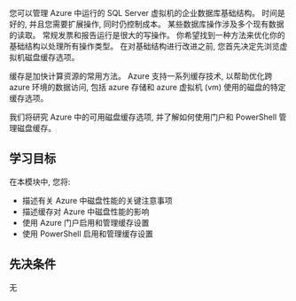 您可以管理 Azure 中运行的 SQL Server 虚拟机的企业数据库基础结构。 时间是好的, 并且您需要扩展操作, 同时仍控制成本。 某些数据库操作涉及多个现有数据的读取。 常规发票和报告运行是很大的写操作。 你希望找到一种方法来优化你的基础结构以处理所有操作类型。 在对基础结构进行改进之前, 您首先决定先浏览虚拟机磁盘缓存选项。

缓存是加快计算资源的常用方法。 Azure 支持一系列缓存技术, 以帮助优化跨 azure 环境的数据访问, 包括 azure 存储和 azure 虚拟机 (vm) 使用的磁盘的特定缓存选项。

我们将研究 Azure 中的可用磁盘缓存选项, 并了解如何使用门户和 PowerShell 管理磁盘缓存。

## <a name="learning-objectives"></a>学习目标

在本模块中, 您将:

- 描述有关 Azure 中磁盘性能的关键注意事项
- 描述缓存对 Azure 中磁盘性能的影响
- 使用 Azure 门户启用和管理缓存设置
- 使用 PowerShell 启用和管理缓存设置

## <a name="prerequisites"></a>先决条件  

无